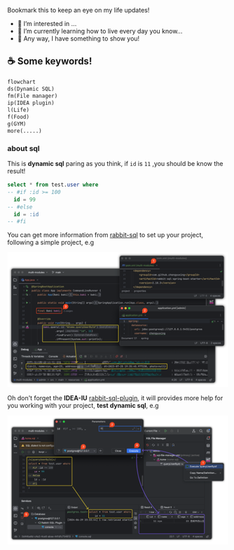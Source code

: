 Bookmark this to keep an eye on my life updates!

- 👀 I’m interested in ...
- 🌱 I’m currently learning how to live every day you know...
- 🎉 Any way, I have something to show you!

## ☕️ Some keywords!

```mermaid
flowchart
ds(Dynamic SQL)
fm(File manager)
ip(IDEA plugin)
l(Life)
f(Food)
g(GYM)
more(.....)
```

### about sql

This is **dynamic sql** paring as you think, if `id` is `11` ,you should be know the result! 

```sql
select * from test.user where
-- #if :id >= 100
  id = 99
-- #else
  id = :id
-- #fi
```

You can get more information from [rabbit-sql](https://github.com/chengyuxing/rabbit-sql?tab=readme-ov-file#Dynamic-SQL) to set up your project, following a simple project, e.g

![](imgs/project-init.png)

Oh don't forget the **IDEA-IU** [rabbit-sql-plugin](https://plugins.jetbrains.com/plugin/21403-rabbit-sql), it will provides more help for you working with your project, **test dynamic sql**, e.g

![](imgs/execute-dynamic-sql.png)

